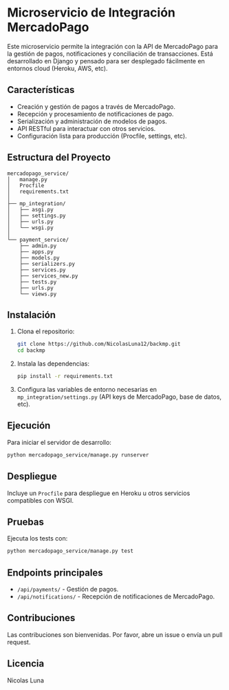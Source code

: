 # Microservicio de Integración MercadoPago

Este microservicio permite la integración con la API de MercadoPago para la gestión de pagos, notificaciones y conciliación de transacciones. Está desarrollado en Django y pensado para ser desplegado fácilmente en entornos cloud (Heroku, AWS, etc).

## Características

- Creación y gestión de pagos a través de MercadoPago.
- Recepción y procesamiento de notificaciones de pago.
- Serialización y administración de modelos de pagos.
- API RESTful para interactuar con otros servicios.
- Configuración lista para producción (Procfile, settings, etc).

## Estructura del Proyecto

```
mercadopago_service/
│   manage.py
│   Procfile
│   requirements.txt
│
├── mp_integration/
│   ├── asgi.py
│   ├── settings.py
│   ├── urls.py
│   └── wsgi.py
│
└── payment_service/
    ├── admin.py
    ├── apps.py
    ├── models.py
    ├── serializers.py
    ├── services.py
    ├── services_new.py
    ├── tests.py
    ├── urls.py
    └── views.py
```

## Instalación

1. Clona el repositorio:
   ```bash
   git clone https://github.com/NicolasLuna12/backmp.git
   cd backmp
   ```

2. Instala las dependencias:
   ```bash
   pip install -r requirements.txt
   ```

3. Configura las variables de entorno necesarias en `mp_integration/settings.py` (API keys de MercadoPago, base de datos, etc).

## Ejecución

Para iniciar el servidor de desarrollo:

```bash
python mercadopago_service/manage.py runserver
```

## Despliegue

Incluye un `Procfile` para despliegue en Heroku u otros servicios compatibles con WSGI.

## Pruebas

Ejecuta los tests con:

```bash
python mercadopago_service/manage.py test
```

## Endpoints principales

- `/api/payments/` - Gestión de pagos.
- `/api/notifications/` - Recepción de notificaciones de MercadoPago.

## Contribuciones

Las contribuciones son bienvenidas. Por favor, abre un issue o envía un pull request.

## Licencia

Nicolas Luna
